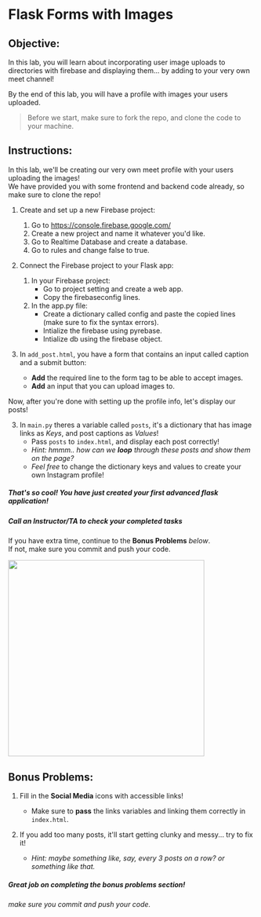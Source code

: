# Flask Forms with Images

## Objective: 
In this lab, you will learn about incorporating user image uploads to directories with firebase and displaying them... by adding to your very own meet channel!  

By the end of this lab, you will have a profile with images your users uploaded.  

> Before we start, make sure to fork the repo, and clone the code to your machine.


## Instructions:

In this lab, we'll be creating our very own meet profile with your users uploading the images!  
We have provided you with some frontend and backend code already, so make sure to clone the repo!  

1. Create and set up a new Firebase project:
    1. Go to https://console.firebase.google.com/
    2. Create a new project and name it whatever you'd like.
    3. Go to Realtime Database and create a database.
    4. Go to rules and change false to true.

2. Connect the Firebase project to your Flask app:
    1. In your Firebase project:
        - Go to project setting and create a web app.
        - Copy the firebaseconfig lines.
    2. In the app.py file:
        - Create a dictionary called config and paste the copied lines (make sure to fix the syntax errors).
        - Intialize the firebase using pyrebase.
        - Intialize db using the firebase object.

3. In `add_post.html`, you have a form that contains an input called caption and a submit button:
    - **Add** the required line to the form tag to be able to accept images.
    - **Add** an input that you can upload images to.
        
Now, after you're done with setting up the profile info, let's display our posts!  

3. In `main.py` theres a variable called `posts`, it's a dictionary that has image links as *Keys*, and post captions as *Values*!
    - Pass `posts` to `index.html`, and display each post correctly!
    - *Hint: hmmm.. how can we **loop** through these posts and show them on the page?*
    - *Feel free* to change the dictionary keys and values to create your own Instagram profile!


##### That's so cool! You have just created your first advanced flask application!
##### Call an Instructor/TA to check your completed tasks
 

If you have extra time, continue to the **Bonus Problems** *below*.  
If not, make sure you commit and push your code.


<img src="https://miro.medium.com/max/1200/1*SzN6u2U98S4RyhWo_WyaHQ.png" width="400">




## Bonus Problems: 
1. Fill in the **Social Media** icons with accessible links!
    - Make sure to **pass** the links variables and linking them correctly in `index.html`.
    
2. If you add too many posts, it'll start getting clunky and messy... try to fix it!
    - *Hint: maybe something like, say, every 3 posts on a row? or something like that.*

##### Great job on completing the bonus problems section!  
###### make sure you commit and push your code.


